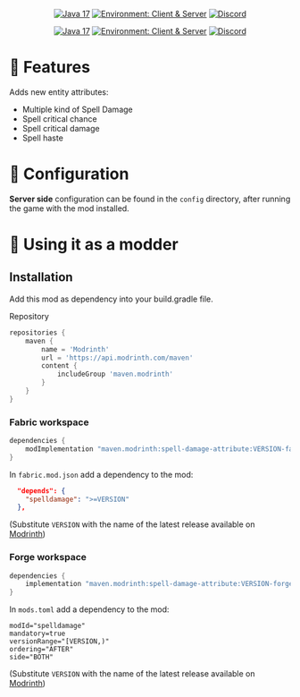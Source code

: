 <div align="center">

<a href="">![Java 17](https://img.shields.io/badge/Java%2017-ee9258?logo=coffeescript&logoColor=ffffff&labelColor=606060&style=flat-square)</a>
<a href="">![Environment: Client & Server](https://img.shields.io/badge/environment-Client%20&%20Server-1976d2?style=flat-square)</a>
<a href="">[![Discord](https://img.shields.io/discord/973561601519149057.svg?label=&logo=discord&logoColor=ffffff&color=7389D8&labelColor=6A7EC2&style=flat-square)](https://discord.gg/KN9b3pjFTM)</a>

</div>
<div align="center">

<a href="">![Java 17](https://img.shields.io/badge/Java%2017-ee9258?logo=coffeescript&logoColor=ffffff&labelColor=606060&style=flat-square)</a>
<a href="">![Environment: Client & Server](https://img.shields.io/badge/environment-Client%20&%20Server-1976d2?style=flat-square)</a>
<a href="">[![Discord](https://img.shields.io/discord/973561601519149057.svg?label=&logo=discord&logoColor=ffffff&color=7389D8&labelColor=6A7EC2&style=flat-square)](https://discord.gg/KN9b3pjFTM)</a>

</div>

# 🔮️ Features

Adds new entity attributes:
- Multiple kind of Spell Damage
- Spell critical chance
- Spell critical damage
- Spell haste

# 🔧 Configuration

**Server side** configuration can be found in the `config` directory, after running the game with the mod installed.

# 🔨 Using it as a modder

## Installation

Add this mod as dependency into your build.gradle file.

Repository
```groovy
repositories {
    maven {
        name = 'Modrinth'
        url = 'https://api.modrinth.com/maven'
        content {
            includeGroup 'maven.modrinth'
        }
    }
}
```

### Fabric workspace
```groovy
dependencies {
    modImplementation "maven.modrinth:spell-damage-attribute:VERSION-fabric"
}
```
In `fabric.mod.json` add a dependency to the mod:
```json
  "depends": {
    "spelldamage": ">=VERSION"
  },
```

(Substitute `VERSION` with the name of the latest release available on [Modrinth](https://modrinth.com/mod/spell-damage-attribute/versions))

### Forge workspace
```groovy
dependencies {
    implementation "maven.modrinth:spell-damage-attribute:VERSION-forge"
}
```
In `mods.toml` add a dependency to the mod:
```
modId="spelldamage"
mandatory=true
versionRange="[VERSION,)"
ordering="AFTER"
side="BOTH"
```

(Substitute `VERSION` with the name of the latest release available on [Modrinth](https://modrinth.com/mod/spell-damage-attribute/versions))
